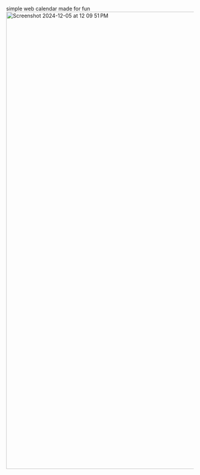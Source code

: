simple web calendar made for fun
<img width="1226" alt="Screenshot 2024-12-05 at 12 09 51 PM" src="https://github.com/user-attachments/assets/0d1d1d74-ac71-4067-b053-9bd9c62ea9d9">
